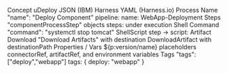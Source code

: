 Concept	uDeploy JSON (IBM)	Harness YAML (Harness.io)
Process Name	"name": "Deploy Component"	pipeline: name: WebApp-Deployment
Steps	"componentProcessStep" objects	steps: under execution
Shell Command	"command": "systemctl stop tomcat"	ShellScript step → script:
Artifact Download	"Download Artifacts" with destination	DownloadArtifact with destinationPath
Properties / Vars	${p:version/name} placeholders	connectorRef, artifactRef, and environment variables
Tags	"tags": ["deploy","webapp"]	tags: { deploy: "webapp" }
